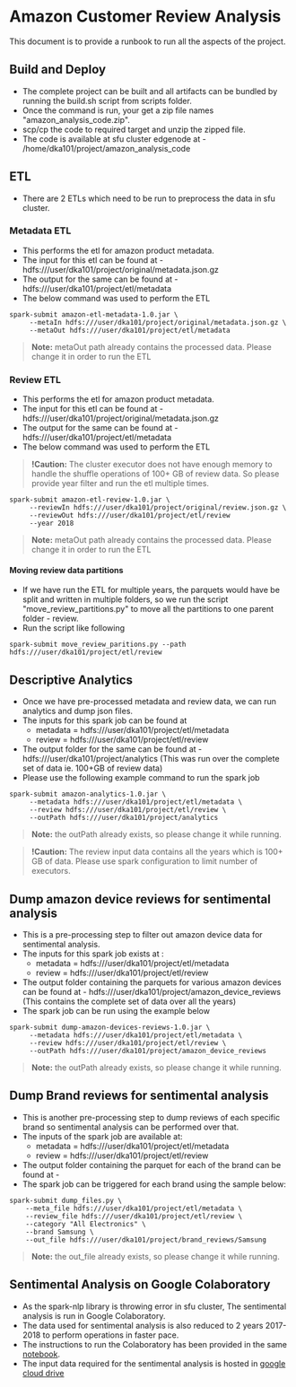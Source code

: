 # Amazon Customer Review Analysis

This document is to provide a runbook to run all the aspects of the project.

## Build and Deploy
- The complete project can be built and all artifacts can be bundled by running the build.sh script from scripts folder.
- Once the command is run, your get a zip file names "amazon_analysis_code.zip".
- scp/cp the code to required target and unzip the zipped file.
- The code is available at sfu cluster edgenode at - /home/dka101/project/amazon_analysis_code

## ETL
- There are 2 ETLs which need to be run to preprocess the data in sfu cluster.

### Metadata ETL
- This performs the etl for amazon product metadata.
- The input for this etl can be found at - hdfs:///user/dka101/project/original/metadata.json.gz
- The output for the same can be found at - hdfs:///user/dka101/project/etl/metadata
- The below command was used to perform the ETL

```commandline
spark-submit amazon-etl-metadata-1.0.jar \
     --metaIn hdfs:///user/dka101/project/original/metadata.json.gz \
     --metaOut hdfs:///user/dka101/project/etl/metadata
```
> **Note:** metaOut path already contains the processed data. Please change it in order to run the ETL

### Review ETL
- This performs the etl for amazon product metadata.
- The input for this etl can be found at - hdfs:///user/dka101/project/original/metadata.json.gz
- The output for the same can be found at - hdfs:///user/dka101/project/etl/metadata
- The below command was used to perform the ETL
 
> **!Caution:** The cluster executor does not have enough memory to handle the shuffle operations of 100+ GB of review data. So please provide year filter and run the etl multiple times. 

```commandline
spark-submit amazon-etl-review-1.0.jar \
     --reviewIn hdfs:///user/dka101/project/original/review.json.gz \
     --reviewOut hdfs:///user/dka101/project/etl/review
     --year 2018
```
> **Note:** metaOut path already contains the processed data. Please change it in order to run the ETL

#### Moving review data partitions
- If we have run the ETL for multiple years, the parquets would have be split and written in multiple folders, so we run the script "move_review_partitions.py" to move all the partitions to one parent folder - review.
- Run the script like following

```commandline
spark-submit move_review_paritions.py --path hdfs:///user/dka101/project/etl/review
```

## Descriptive Analytics
- Once we have pre-processed metadata and review data, we can run analytics and dump json files.
- The inputs for this spark job can be found at
  - metadata = hdfs:///user/dka101/project/etl/metadata
  - review = hdfs:///user/dka101/project/etl/review
- The output folder for the same can be found at - hdfs:///user/dka101/project/analytics (This was run over the complete set of data ie. 100+GB of review data)
- Please use the following example command to run the spark job

```commandline
spark-submit amazon-analytics-1.0.jar \
     --metadata hdfs:///user/dka101/project/etl/metadata \
     --review hdfs:///user/dka101/project/etl/review \
     --outPath hdfs:///user/dka101/project/analytics
```
> **Note:** the outPath already exists, so please change it while running.

> **!Caution:** The review input data contains all the years which is 100+ GB of data. Please use spark configuration to limit number of executors.

## Dump amazon device reviews for sentimental analysis
- This is a pre-processing step to filter out amazon device data for sentimental analysis.
- The inputs for this spark job exists at :
  - metadata = hdfs:///user/dka101/project/etl/metadata
  - review = hdfs:///user/dka101/project/etl/review
- The output folder containing the parquets for various amazon devices can be found at - hdfs:///user/dka101/project/amazon_device_reviews (This contains the complete set of data over all the years)
- The spark job can be run using the example below

```commandline
spark-submit dump-amazon-devices-reviews-1.0.jar \
     --metadata hdfs:///user/dka101/project/etl/metadata \
     --review hdfs:///user/dka101/project/etl/review \
     --outPath hdfs:///user/dka101/project/amazon_device_reviews
```
> **Note:** the outPath already exists, so please change it while running.

## Dump Brand reviews for sentimental analysis
- This is another pre-processing step to dump reviews of each specific brand so sentimental analysis can be performed over that.
- The inputs of the spark job are available at:
  - metadata = hdfs:///user/dka101/project/etl/metadata
  - review = hdfs:///user/dka101/project/etl/review
- The output folder containing the parquet for each of the brand can be found at - 
- The spark job can be triggered for each brand using the sample below:

```commandline
spark-submit dump_files.py \
    --meta_file hdfs:///user/dka101/project/etl/metadata \
    --review_file hdfs:///user/dka101/project/etl/review \
    --category "All Electronics" \
    --brand Samsung \
    --out_file hdfs:///user/dka101/project/brand_reviews/Samsung
```
> **Note:** the out_file already exists, so please change it while running.

## Sentimental Analysis on Google Colaboratory
- As the spark-nlp library is throwing error in sfu cluster, The sentimental analysis is run in Google Colaboratory.
- The data used for sentimental analysis is also reduced to 2 years 2017-2018 to perform operations in faster pace.
- The instructions to run the Colaboratory has been provided in the same [notebook](https://colab.research.google.com/drive/1RQy5NA-5XbdMzdL-UbU0xMmO_AD-fyzP?usp=sharing).
- The input data required for the sentimental analysis is hosted in [google cloud drive](https://drive.google.com/drive/folders/1DM8n_IH3nowWOire8oSoOgIEedrg3ycS?usp=share_link)